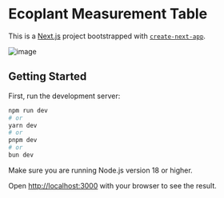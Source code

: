 
# Ecoplant Measurement Table
This is a [Next.js](https://nextjs.org/) project bootstrapped with [`create-next-app`](https://github.com/vercel/next.js/tree/canary/packages/create-next-app).

![image](https://github.com/Vl4d1s/ecoplant-home-assignment/assets/42187212/4f396b2f-5e2e-4f01-93bb-62546fd7722e)

## Getting Started



First, run the development server:

```bash
npm run dev
# or
yarn dev
# or
pnpm dev
# or
bun dev
```

Make sure you are running Node.js version 18 or higher.

Open [http://localhost:3000](http://localhost:3000) with your browser to see the result.
